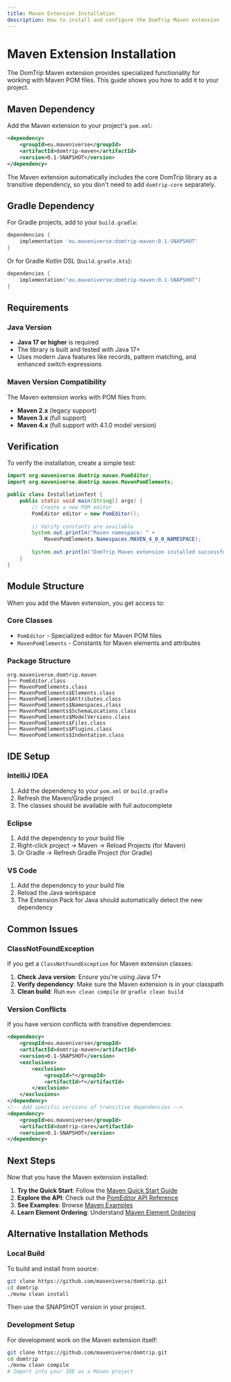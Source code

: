```yaml
---
title: Maven Extension Installation
description: How to install and configure the DomTrip Maven extension
---
```


# Maven Extension Installation

The DomTrip Maven extension provides specialized functionality for working with Maven POM files. This guide shows you how to add it to your project.

## Maven Dependency

Add the Maven extension to your project's `pom.xml`:

```xml
<dependency>
    <groupId>eu.maveniverse</groupId>
    <artifactId>domtrip-maven</artifactId>
    <version>0.1-SNAPSHOT</version>
</dependency>
```

The Maven extension automatically includes the core DomTrip library as a transitive dependency, so you don't need to add `domtrip-core` separately.

## Gradle Dependency

For Gradle projects, add to your `build.gradle`:

```gradle
dependencies {
    implementation 'eu.maveniverse:domtrip-maven:0.1-SNAPSHOT'
}
```

Or for Gradle Kotlin DSL (`build.gradle.kts`):

```kotlin
dependencies {
    implementation("eu.maveniverse:domtrip-maven:0.1-SNAPSHOT")
}
```

## Requirements

### Java Version
- **Java 17 or higher** is required
- The library is built and tested with Java 17+
- Uses modern Java features like records, pattern matching, and enhanced switch expressions

### Maven Version Compatibility
The Maven extension works with POM files from:
- **Maven 2.x** (legacy support)
- **Maven 3.x** (full support)
- **Maven 4.x** (full support with 4.1.0 model version)

## Verification

To verify the installation, create a simple test:

```java
import org.maveniverse.domtrip.maven.PomEditor;
import org.maveniverse.domtrip.maven.MavenPomElements;

public class InstallationTest {
    public static void main(String[] args) {
        // Create a new POM editor
        PomEditor editor = new PomEditor();
        
        // Verify constants are available
        System.out.println("Maven namespace: " + 
            MavenPomElements.Namespaces.MAVEN_4_0_0_NAMESPACE);
        
        System.out.println("DomTrip Maven extension installed successfully!");
    }
}
```

## Module Structure

When you add the Maven extension, you get access to:

### Core Classes
- `PomEditor` - Specialized editor for Maven POM files
- `MavenPomElements` - Constants for Maven elements and attributes

### Package Structure
```
org.maveniverse.domtrip.maven
├── PomEditor.class
├── MavenPomElements.class
├── MavenPomElements$Elements.class
├── MavenPomElements$Attributes.class
├── MavenPomElements$Namespaces.class
├── MavenPomElements$SchemaLocations.class
├── MavenPomElements$ModelVersions.class
├── MavenPomElements$Files.class
├── MavenPomElements$Plugins.class
└── MavenPomElements$Indentation.class
```

## IDE Setup

### IntelliJ IDEA
1. Add the dependency to your `pom.xml` or `build.gradle`
2. Refresh the Maven/Gradle project
3. The classes should be available with full autocomplete

### Eclipse
1. Add the dependency to your build file
2. Right-click project → Maven → Reload Projects (for Maven)
3. Or Gradle → Refresh Gradle Project (for Gradle)

### VS Code
1. Add the dependency to your build file
2. Reload the Java workspace
3. The Extension Pack for Java should automatically detect the new dependency

## Common Issues

### ClassNotFoundException
If you get a `ClassNotFoundException` for Maven extension classes:

1. **Check Java version**: Ensure you're using Java 17+
2. **Verify dependency**: Make sure the Maven extension is in your classpath
3. **Clean build**: Run `mvn clean compile` or `gradle clean build`

### Version Conflicts
If you have version conflicts with transitive dependencies:

```xml
<dependency>
    <groupId>eu.maveniverse</groupId>
    <artifactId>domtrip-maven</artifactId>
    <version>0.1-SNAPSHOT</version>
    <exclusions>
        <exclusion>
            <groupId>*</groupId>
            <artifactId>*</artifactId>
        </exclusion>
    </exclusions>
</dependency>
<!-- Add specific versions of transitive dependencies -->
<dependency>
    <groupId>eu.maveniverse</groupId>
    <artifactId>domtrip-core</artifactId>
    <version>0.1-SNAPSHOT</version>
</dependency>
```

## Next Steps

Now that you have the Maven extension installed:

1. **Try the Quick Start**: Follow the [Maven Quick Start Guide](/docs/maven/quick-start/)
2. **Explore the API**: Check out the [PomEditor API Reference](/docs/maven/api/)
3. **See Examples**: Browse [Maven Examples](/docs/maven/examples/)
4. **Learn Element Ordering**: Understand [Maven Element Ordering](/docs/maven/ordering/)

## Alternative Installation Methods

### Local Build
To build and install from source:

```bash
git clone https://github.com/maveniverse/domtrip.git
cd domtrip
./mvnw clean install
```

Then use the SNAPSHOT version in your project.

### Development Setup
For development work on the Maven extension itself:

```bash
git clone https://github.com/maveniverse/domtrip.git
cd domtrip
./mvnw clean compile
# Import into your IDE as a Maven project
```
